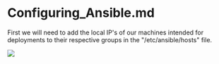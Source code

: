 # Configuring_Ansible.md

First we will need to add the local IP's of our machines intended for deployments to their respective groups in the "/etc/ansible/hosts" file.

![](master/Images/Ansible/Snip_1.png)

